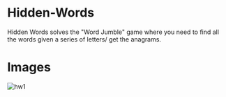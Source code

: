 Hidden-Words
============
Hidden Words solves the "Word Jumble" game where you need to find all the words given a series of letters/ get the anagrams.

Images
======
![hw1](https://cloud.githubusercontent.com/assets/1860848/13343722/881ec34c-dca3-11e5-8b33-78562aa53b94.png)

